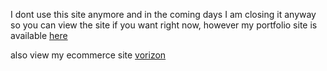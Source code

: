 I dont use this site anymore and in the coming days I am closing it anyway so you can view the site if you want right now, however my portfolio site is available [here](https://kapoor-aryan.netlify.app)

also view my ecommerce site [vorizon](https://vorizon.netlify.app)

